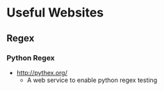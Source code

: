 # Useful Websites
## Regex
### Python Regex
* http://pythex.org/
  * A web service to enable python regex testing
